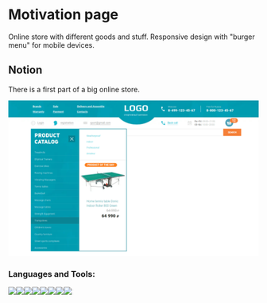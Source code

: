 # Motivation page
Online store with different goods and stuff. Responsive design with "burger menu" for mobile devices.

## Notion
There is a first part of a big online store.

![Alt text](source/logo_images/logo.gif?raw=true "logo_online_store")


### Languages and Tools:

<img align="left" src="https://img.shields.io/badge/html5%20-%23E34F26.svg?&style=for-the-badge&logo=html5&logoColor=white"/>
<img align="left" src="https://img.shields.io/badge/css3%20-%231572B6.svg?&style=for-the-badge&logo=css3&logoColor=white"/>
<img align="left" src="https://img.shields.io/badge/SASS%20-hotpink.svg?&style=for-the-badge&logo=SASS&logoColor=white"/>
<img align="left" src="https://img.shields.io/badge/jquery%20-%230769AD.svg?&style=for-the-badge&logo=jquery&logoColor=white"/>
<img align="left" src="https://img.shields.io/badge/javascript%20-%23323330.svg?&style=for-the-badge&logo=javascript&logoColor=%23F7DF1E"/>
<img align="left" src="https://img.shields.io/badge/git%20-%23F05033.svg?&style=for-the-badge&logo=git&logoColor=white"/>
<img align="left" src="https://img.shields.io/badge/github%20-%23121011.svg?&style=for-the-badge&logo=github&logoColor=white"/>
<img align="left" src="https://img.shields.io/badge/gulp%20-%23FF0000.svg?&style=for-the-badge&logo=gulp&logoColor=white"/>
